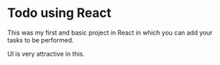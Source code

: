 
# Todo using React 

This was my first and basic project in React in which you can add your tasks to be performed.   

UI is very attractive in this.


     














 


   
  





 




 





 



 




 














 



















































































